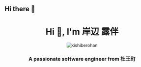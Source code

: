 ## Hi there 👋

<!--
**shizeli/shizeli** is a ✨ _special_ ✨ repository because its `README.md` (this file) appears on your GitHub profile.

Here are some ideas to get you started:

- 🔭 I’m currently working on ...
- 🌱 I’m currently learning ...
- 👯 I’m looking to collaborate on ...
- 🤔 I’m looking for help with ...
- 💬 Ask me about ...
- 📫 How to reach me: ...
- 😄 Pronouns: ...
- ⚡ Fun fact: ...
-->
<h1 align="center">Hi 👋, I'm 岸辺 露伴</h1>
<p align="center">
  <img src="https://static.jojowiki.com/images/2/2e/latest/20210220203731/Rohan_Kishibe_Infobox_Manga.png" alt="kishiberohan">
</p>
<h3 align="center">A passionate software engineer from 杜王町</h3>
